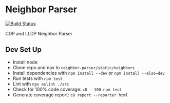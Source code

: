 # Neighbor Parser

[![Build Status](https://github.com/PackeTsar/neighbor-parser/actions/workflows/CI-CD.yml/badge.svg)](https://github.com/PackeTsar/neighbor-parser/actions/workflows/CI-CD.yml)

CDP and LLDP Neighbor Parser




## Dev Set Up
 - Install node
 - Clone repo and nav to `neighbor-parser/static/neighbors`
 - Install dependencies with `npm install --dev` or `npm install --also=dev`
 - Run tests with `npm test`
 - Lint with `npx eslint ./src`
 - Check for 100% code coverage: `c8 --100 npm test`
 - Generate coverage report: `c8 report --reporter html`

